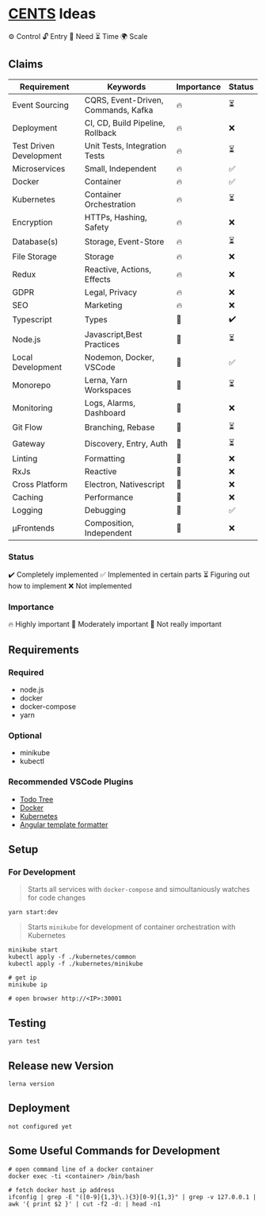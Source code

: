 # [CENTS](https://www.thefastlaneforum.com/community/threads/the-cents-business-commandments-for-entrepreneurs.81090/) Ideas

⚙ Control
🔓 Entry
🙏 Need
⏳ Time
🌍 Scale

## Claims

| Requirement             | Keywords                            | Importance | Status |
| ----------------------- | ----------------------------------- | ---------- | ------ |
| Event Sourcing          | CQRS, Event-Driven, Commands, Kafka | 🔥         | ⏳     |
| Deployment              | CI, CD, Build Pipeline, Rollback    | 🔥         | ❌     |
| Test Driven Development | Unit Tests, Integration Tests       | 🔥         | ⏳     |
| Microservices           | Small, Independent                  | 🔥         | ✅     |
| Docker                  | Container                           | 🔥         | ✅     |
| Kubernetes              | Container Orchestration             | 🔥         | ⏳     |
| Encryption              | HTTPs, Hashing, Safety              | 🔥         | ❌     |
| Database(s)             | Storage, Event-Store                | 🔥         | ⏳     |
| File Storage            | Storage                             | 🔥         | ❌     |
| Redux                   | Reactive, Actions, Effects          | 🔥         | ❌     |
| GDPR                    | Legal, Privacy                      | 🔥         | ❌     |
| SEO                     | Marketing                           | 🔥         | ❌     |
| Typescript              | Types                               | 🙂         | ✔️     |
| Node.js                 | Javascript,Best Practices           | 🙂         | ⏳     |
| Local Development       | Nodemon, Docker, VSCode             | 🙂         | ✅     |
| Monorepo                | Lerna, Yarn Workspaces              | 🙂         | ⏳     |
| Monitoring              | Logs, Alarms, Dashboard             | 🙂         | ❌     |
| Git Flow                | Branching, Rebase                   | 🙂         | ⏳     |
| Gateway                 | Discovery, Entry, Auth              | 🙂         | ⏳     |
| Linting                 | Formatting                          | 🌳         | ❌     |
| RxJs                    | Reactive                            | 🌳         | ❌     |
| Cross Platform          | Electron, Nativescript              | 🌳         | ❌     |
| Caching                 | Performance                         | 🌳         | ❌     |
| Logging                 | Debugging                           | 🌳         | ✅     |
| μFrontends              | Composition, Independent            | 🌳         | ❌     |

### Status

✔️ Completely implemented
✅ Implemented in certain parts
⏳ Figuring out how to implement
❌ Not implemented

### Importance

🔥 Highly important
🙂 Moderately important
🌳 Not really important

## Requirements

### Required

- node.js
- docker
- docker-compose
- yarn

### Optional

- minikube
- kubectl

### Recommended VSCode Plugins

- [Todo Tree](https://marketplace.visualstudio.com/items?itemName=Gruntfuggly.todo-tree)
- [Docker](https://marketplace.visualstudio.com/items?itemName=ms-azuretools.vscode-docker)
- [Kubernetes](https://marketplace.visualstudio.com/items?itemName=ms-kubernetes-tools.vscode-kubernetes-tools)
- [Angular template formatter](https://marketplace.visualstudio.com/items?itemName=stringham.angular-template-formatter)

## Setup

### For Development

> Starts all services with `docker-compose` and simoultaniously watches for code changes

```
yarn start:dev
```

> Starts `minikube` for development of container orchestration with Kubernetes

```
minikube start
kubectl apply -f ./kubernetes/common
kubectl apply -f ./kubernetes/minikube

# get ip
minikube ip

# open browser http://<IP>:30001
```

## Testing

```
yarn test
```

## Release new Version

```
lerna version
```

## Deployment

```
not configured yet
```

## Some Useful Commands for Development

```
# open command line of a docker container
docker exec -ti <container> /bin/bash

# fetch docker host ip address
ifconfig | grep -E "([0-9]{1,3}\.){3}[0-9]{1,3}" | grep -v 127.0.0.1 | awk '{ print $2 }' | cut -f2 -d: | head -n1
```
